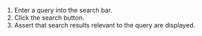 1. Enter a query into the search bar.
2. Click the search button.
3. Assert that search results relevant to the query are displayed.